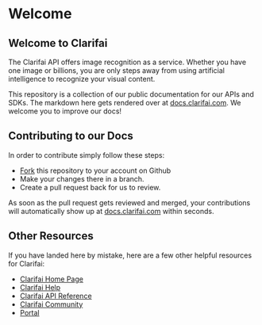 # Welcome

## Welcome to Clarifai

The Clarifai API offers image recognition as a service. Whether you have one image or billions, you are only steps away from using artificial intelligence to recognize your visual content.

This repository is a collection of our public documentation for our APIs and SDKs. The markdown here gets rendered over at [docs.clarifai.com](https://docs.clarifai.com). We welcome you to improve our docs!

## Contributing to our Docs

In order to contribute simply follow these steps:
* [Fork](https://help.github.com/en/articles/fork-a-repo) this repository to your account on Github
* Make your changes there in a branch.
* Create a pull request back for us to review.

As soon as the pull request gets reviewed and merged, your contributions will automatically show up at [docs.clarifai.com](https://docs.clarifai.com) within seconds.

## Other Resources

If you have landed here by mistake, here are a few other helpful resources for Clarifai:

* [Clarifai Home Page](https://www.clarifai.com)
* [Clarifai Help](https://help.clarifai.com/hc/en-us)
* [Clarifai API Reference](https://api.clarifai.com/api-doc/)
* [Clarifai Community](https://www.clarifai.com/developers/community) 
* [Portal](https://portal.clarifai.com)
